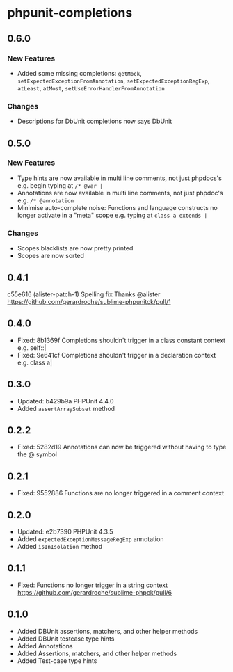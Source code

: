 # phpunit-completions

## 0.6.0

### New Features

* Added some missing completions: `getMock`, `setExpectedExceptionFromAnnotation`, `setExpectedExceptionRegExp`, `atLeast`, `atMost`, `setUseErrorHandlerFromAnnotation`

### Changes

* Descriptions for DbUnit completions now says DbUnit

## 0.5.0

### New Features

* Type hints are now available in multi line comments, not just phpdocs's e.g. begin typing at `/* @var |`
* Annotations are now available in multi line comments, not just phpdoc's e.g. `/* @annotation `
* Minimise auto-complete noise: Functions and language constructs no longer activate in a "meta" scope e.g. typing at `class a extends |`

### Changes

* Scopes blacklists are now pretty printed
* Scopes are now sorted

## 0.4.1

c55e616 (alister-patch-1) Spelling fix Thanks @alister https://github.com/gerardroche/sublime-phpunitck/pull/1

## 0.4.0

* Fixed: 8b1369f Completions shouldn't trigger in a class constant context e.g. self::|
* Fixed: 9e641cf Completions shouldn't trigger in a declaration context e.g. class a|

## 0.3.0

* Updated: b429b9a PHPUnit 4.4.0
* Added `assertArraySubset` method

## 0.2.2

* Fixed: 5282d19 Annotations can now be triggered without having to type the @ symbol

## 0.2.1

* Fixed: 9552886 Functions are no longer triggered in a comment context

## 0.2.0

* Updated: e2b7390 PHPUnit 4.3.5
* Added `expectedExceptionMessageRegExp` annotation
* Added `isInIsolation` method

## 0.1.1

* Fixed: Functions no longer trigger in a string context https://github.com/gerardroche/sublime-phpck/pull/6

## 0.1.0

* Added DBUnit assertions, matchers, and other helper methods
* Added DBUnit testcase type hints
* Added Annotations
* Added Assertions, matchers, and other helper methods
* Added Test-case type hints

